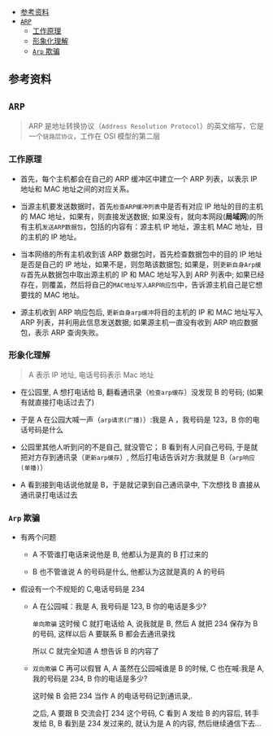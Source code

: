 - [参考资料](#参考资料)
- [`ARP`](#arp)
  - [工作原理](#工作原理)
  - [形象化理解](#形象化理解)
  - [`Arp` 欺骗](#arp-欺骗)

## 参考资料

## `ARP`

> ARP 是地址转换协议（`Address Resolution Protocol`）的英文缩写，它是一个`链路层协议`，工作在 OSI 模型的第二层

### 工作原理

- 首先，每个主机都会在自己的 ARP 缓冲区中建立一个 ARP 列表，以表示 IP 地址和 MAC 地址之间的对应关系。

- 当源主机要发送数据时，首先`检查ARP缓冲列表`中是否有对应 IP 地址的目的主机的 MAC 地址，如果有，则直接发送数据; 如果没有，就向本网段(**局域网**)的所有主机`发送ARP数据包`，包括的内容有：源主机 IP 地址，源主机 MAC 地址，目的主机的 IP 地址。

- 当本网络的所有主机收到该 ARP 数据包时，首先检查数据包中的目的 IP 地址是否是自己的 IP 地址，如果不是，则忽略该数据包; 如果是，则`更新自身Arp缓存`首先从数据包中取出源主机的 IP 和 MAC 地址写入到 ARP 列表中; 如果已经存在，则覆盖，然后将自己的`MAC地址写入ARP响应包`中，告诉源主机自己是它想要找的 MAC 地址。

- 源主机收到 ARP 响应包后, `更新自身arp缓冲`将目的主机的 IP 和 MAC 地址写入 ARP 列表，并利用此信息发送数据; 如果源主机一直没有收到 ARP 响应数据包，表示 ARP 查询失败。

### 形象化理解

> A 表示 IP 地址, 电话号码表示 Mac 地址

- 在公园里, A 想打电话给 B, 翻看通讯录（`检查arp缓存`）没发现 B 的号码; (如果有就直接打电话过去了)

- 于是 A 在公园大喊一声（`arp请求(广播)`）:我是 A ，我号码是 123，B 你的电话号码是什么

- 公园里其他人听到问的不是自己, 就没管它； B 看到有人问自己号码, 于是就把对方存到通讯录（`更新arp缓存`）, 然后打电话告诉对方:我就是 B（`arp响应(单播)`）

- A 看到接到电话说他就是 B，于是就记录到自己通讯录中, 下次想找 B 直接从通讯录打电话过去

### `Arp` 欺骗

- 有两个问题

  - A 不管谁打电话来说他是 B, 他都认为是真的 B 打过来的

  - B 也不管谁说 A 的号码是什么, 他都认为这就是真的 A 的号码

- 假设有一个不规矩的 C,电话号码是 234

  - A 在公园喊：我是 A, 我号码是 123, B 你的电话是多少?

    `单向欺骗` 这时候 C 就打电话给 A, 说我就是 B, 然后 A 就把 234 保存为 B 的号码, 这样以后 A 要联系 B 都会去通讯录找

    所以 C 就完全知道 A 想告诉 B 的内容了

  - `双向欺骗` C 再可以假冒 A, A 虽然在公园喊谁是 B 的时候, C 也在喊:我是 A, 我的号码是 234, B 你的电话是多少?

    这时候 B 会把 234 当作 A 的电话号码记到通讯录,.

    之后, A 要跟 B 交流会打 234 这个号码, C 看到 A 发给 B 的内容后, 转手发给 B, B 看到是 234 发过来的, 就认为是 A 的内容, 然后继续通信下去...
